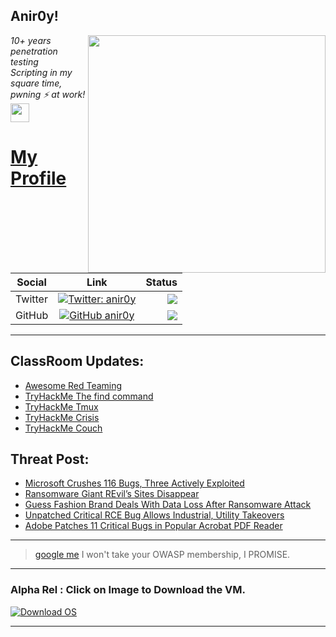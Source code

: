 <h2>Anir0y!</h2>
<img align='right' src="https://github-readme-stats.vercel.app/api?username=anir0y&show_icons=true&theme=dark" width="380">
<p><em>10+ years penetration testing<br>
  Scripting in my square time, pwning ⚡ at work!<img src="https://media.giphy.com/media/WUlplcMpOCEmTGBtBW/giphy.gif" width="30"> 
</em></p>



# [My Profile](https://anir0y.in/refer=githubreadme)

| Social   |      Link      | Status|
|----------|:-------------:|--:|
| Twitter |  [![Twitter: anir0y](https://img.shields.io/twitter/follow/anir0y?label=Follow%20me&style=plastic)](https://twitter.com/anir0y)| ![](https://img.shields.io/badge/Status-Online-blue)|
| GitHub |    [![GitHub anir0y](https://img.shields.io/github/followers/anir0y?label=Fork%20me&style=plastic)](https://github.com/anir0y)   | ![](https://img.shields.io/badge/Status-Online-blue)|


---

## ClassRoom Updates:

<!-- CLASS:START -->
- [Awesome Red Teaming](https://classroom.anir0y.in/post/post-awesome-red-teaming/)
- [TryHackMe The find command](https://classroom.anir0y.in/post/tryhackme-thefindcommand/)
- [TryHackMe Tmux](https://classroom.anir0y.in/post/tryhackme-rptmux/)
- [TryHackMe Crisis](https://classroom.anir0y.in/post/tryhackme-crisis/)
- [TryHackMe Couch](https://classroom.anir0y.in/post/tryhackme-couch/)
<!-- CLASS:END -->

## Threat Post:

<!-- THREAT:START -->
- [Microsoft Crushes 116 Bugs, Three Actively Exploited](https://threatpost.com/microsoft-crushes-116-bugs/167764/)
- [Ransomware Giant REvil’s Sites Disappear](https://threatpost.com/ransomware-revil-sites-disappears/167745/)
- [Guess Fashion Brand Deals With Data Loss After Ransomware Attack](https://threatpost.com/guess-fashion-data-loss-ransomware/167754/)
- [Unpatched Critical RCE Bug Allows Industrial, Utility Takeovers](https://threatpost.com/unpatched-critical-rce-industrial-utility-takeovers/167751/)
- [Adobe Patches 11 Critical Bugs in Popular Acrobat PDF Reader](https://threatpost.com/adobe-patches-critical-acrobat/167743/)
<!-- THREAT:END -->
---


> [google me](https://google.com/search?q=@anir0y) I won't take your OWASP membership, I PROMISE. 

---
### Alpha Rel : Click on Image to Download the VM.
[![Download OS](https://i.imgur.com/4RUjCIA.png)](https://sourceforge.net/projects/classroom-os/files/latest/download)

---

